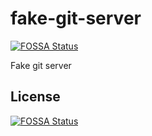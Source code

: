 # fake-git-server
[![FOSSA Status](https://app.fossa.io/api/projects/git%2Bhttps%3A%2F%2Fgithub.com%2Ffossas%2Ffake-git-server.svg?type=shield)](https://app.fossa.io/projects/git%2Bhttps%3A%2F%2Fgithub.com%2Ffossas%2Ffake-git-server?ref=badge_shield)

Fake git server


## License
[![FOSSA Status](https://app.fossa.io/api/projects/git%2Bhttps%3A%2F%2Fgithub.com%2Ffossas%2Ffake-git-server.svg?type=large)](https://app.fossa.io/projects/git%2Bhttps%3A%2F%2Fgithub.com%2Ffossas%2Ffake-git-server?ref=badge_large)
